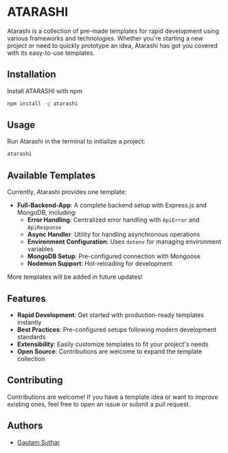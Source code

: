 # ATARASHI

Atarashi is a collection of pre-made templates for rapid development using various frameworks and technologies. Whether you're starting a new project or need to quickly prototype an idea, Atarashi has got you covered with its easy-to-use templates.

## Installation

Install ATARASHI with npm

```bash
npm install -g atarashi
```

## Usage

Run Atarashi in the terminal to initialize a project:

```bash
atarashi
```

## Available Templates

Currently, Atarashi provides one template:

-   **Full-Backend-App**: A complete backend setup with Express.js and MongoDB, including:
    -   **Error Handling**: Centralized error handling with `ApiError` and `ApiResponse`
    -   **Async Handler**: Utility for handling asynchronous operations
    -   **Environment Configuration**: Uses `dotenv` for managing environment variables
    -   **MongoDB Setup**: Pre-configured connection with Mongoose
    -   **Nodemon Support**: Hot-reloading for development

More templates will be added in future updates!

## Features

-   **Rapid Development**: Get started with production-ready templates instantly
-   **Best Practices**: Pre-configured setups following modern development standards
-   **Extensibility**: Easily customize templates to fit your project's needs
-   **Open Source**: Contributions are welcome to expand the template collection

## Contributing

Contributions are welcome! If you have a template idea or want to improve existing ones, feel free to open an issue or submit a pull request.

## Authors

-   [Gautam Suthar](https://www.github.com/iamgautamsuthar)
